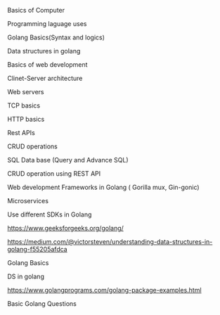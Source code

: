 Basics of Computer

Programming laguage uses

Golang Basics(Syntax and logics)

Data structures in golang

Basics of web development

Clinet-Server architecture

Web servers

TCP basics

HTTP basics

Rest APIs

CRUD operations

SQL Data base (Query and Advance SQL)

CRUD operation using REST API

Web development Frameworks in Golang ( Gorilla mux, Gin-gonic)

Microservices

Use different SDKs in Golang

https://www.geeksforgeeks.org/golang/

https://medium.com/@victorsteven/understanding-data-structures-in-golang-f55205afdca

Golang Basics

DS in golang

https://www.golangprograms.com/golang-package-examples.html

Basic Golang Questions
